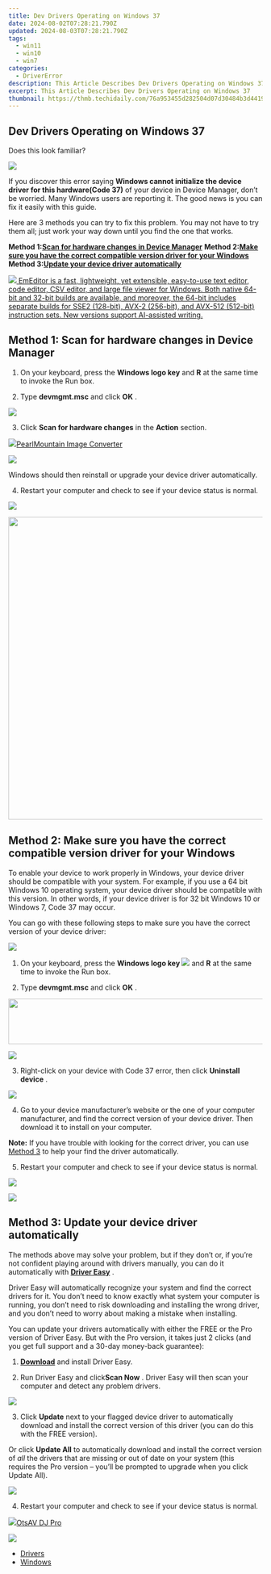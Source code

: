 ```yaml
---
title: Dev Drivers Operating on Windows 37
date: 2024-08-02T07:28:21.790Z
updated: 2024-08-03T07:28:21.790Z
tags:
  - win11
  - win10
  - win7
categories:
  - DriverError
description: This Article Describes Dev Drivers Operating on Windows 37
excerpt: This Article Describes Dev Drivers Operating on Windows 37
thumbnail: https://thmb.techidaily.com/76a953455d282504d07d30484b3d441976cd7c068fdbe75a38577d96433ea41b.jpg
---
```


## Dev Drivers Operating on Windows 37

Does this look familiar?

![](https://images.drivereasy.com/wp-content/uploads/2017/10/img_59dd7601999ac.png)

 If you discover this error saying   **Windows cannot initialize the device driver for this hardware(Code 37)**  of your device in Device Manager, don’t be worried. Many Windows users are reporting it. The good news is you can fix it easily with this guide.

 Here are 3 methods you can try to fix this problem. You may not have to try them all; just work your way down until you find the one that works.

 **Method 1:[Scan for hardware changes in Device Manager](https://tokenmetrics.sjv.io/jrkzxp)**
 **Method 2:[Make sure you have the correct compatible version driver for your Windows](https://pish-posh-baby.sjv.io/g1jg15)**
 **Method 3:[Update your device driver automatically](https://eimmie.pxf.io/21emk7)**

<!-- affiliate ads begin -->
<a href="https://shop.emeditor.com/order/checkout.php?PRODS=4610657&QTY=1&AFFILIATE=108875&CART=1"><img src="https://www.emeditor.com/wp-content/uploads/2024/06/emeditor_chat_ai.png" border="0">
EmEditor is a fast, lightweight, yet extensible, easy-to-use text editor, code editor, CSV editor, and large file viewer for Windows. Both native 64-bit and 32-bit builds are available, and moreover, the 64-bit includes separate builds for SSE2 (128-bit), AVX-2 (256-bit), and AVX-512 (512-bit) instruction sets. New versions support AI-assisted writing.</a>
<!-- affiliate ads end -->
## Method 1: Scan for hardware changes in Device Manager

 1) On your keyboard, press the **Windows logo key**  and **R**  at the same time to invoke the Run box.

 2) Type **devmgmt.msc**  and click **OK** .

![](https://images.drivereasy.com/wp-content/uploads/2017/10/img_59dd7944d99b1.png)

 3) Click **Scan for hardware changes**  in the **Action**  section.

<!-- affiliate ads begin -->
<a href="https://secure.2checkout.com/order/checkout.php?PRODS=4550420&QTY=1&AFFILIATE=108875&CART=1"><img src="https://www.pearlmountainsoft.com/n_img/product/pic/f_02.jpg" border="0">PearlMountain Image Converter</a>
<!-- affiliate ads end -->
![](https://images.drivereasy.com/wp-content/uploads/2017/10/img_59dd7d26dfe1b.jpg)

 Windows should then reinstall or upgrade your device driver automatically.

 4) Restart your computer and check to see if your device status is normal.

![](https://images.drivereasy.com/wp-content/uploads/2017/10/img_59dd7a148fc6e.png)

<!-- affiliate ads begin -->
<a href="https://appsumo.8odi.net/c/5597632/2075461/7443" target="_top" id="2075461"><img src="//a.impactradius-go.com/display-ad/7443-2075461" border="0" alt="" width="1200" height="600"/></a><img height="0" width="0" src="https://appsumo.8odi.net/i/5597632/2075461/7443" style="position:absolute;visibility:hidden;" border="0" />
<!-- affiliate ads end -->
## Method 2: Make sure you have the correct compatible version driver for your Windows

 To enable your device to work properly in Windows, your device driver should be compatible with your system. For example, if you use a 64 bit Windows 10 operating system, your device driver should be compatible with this version. In other words, if your device driver is for 32 bit Windows 10 or Windows 7, Code 37 may occur.

 You can go with these following steps to make sure you have the correct version of your device driver:

<!-- affiliate ads begin -->
<a href="https://shop.incomedia.eu/order/checkout.php?PRODS=14095146&QTY=1&AFFILIATE=108875&CART=1"><img src="https://secure.2checkout.com/images/merchant/8b6cc3ee5ec407721ce3bf5ff4c0f56b/PRO_BUY_728x90-EN.jpg" border="0"></a>
<!-- affiliate ads end -->
 1) On your keyboard, press the   **Windows logo key ![](https://images.drivereasy.com/wp-content/uploads/2017/10/win-key.png)**  and **R**  at the same time to invoke the Run box.

 2) Type **devmgmt.msc**  and click **OK** .

<!-- affiliate ads begin -->
<a href="https://vapordna.pxf.io/c/5597632/1494880/17238" target="_top" id="1494880"><img src="//a.impactradius-go.com/display-ad/17238-1494880" border="0" alt="" width="728" height="90"/></a><img height="0" width="0" src="https://imp.pxf.io/i/5597632/1494880/17238" style="position:absolute;visibility:hidden;" border="0" />
<!-- affiliate ads end -->
![](https://images.drivereasy.com/wp-content/uploads/2017/10/img_59dd7944d99b1.png)

 3) Right-click on your device with Code 37 error, then click **Uninstall device** .

![](https://images.drivereasy.com/wp-content/uploads/2017/10/img_59dd7d576b30e.png)

 4) Go to your device manufacturer’s website or the one of your computer manufacturer, and find the correct version of your device driver. Then download it to install on your computer.

**Note:**  If you have trouble with looking for the correct driver, you can use [Method 3](https://printrendy.pxf.io/xyboy5) to help your find the driver automatically.

 5) Restart your computer and check to see if your device status is normal.

![](https://images.drivereasy.com/wp-content/uploads/2017/10/img_59dd7a148fc6e.png)

<!-- affiliate ads begin -->
<a href="https://secure.2checkout.com/order/checkout.php?PRODS=19080710&QTY=1&AFFILIATE=108875&CART=1"><img src="https://smart-seo-tool.com/images/SmartSEOAuditorBox.png" border="0"></a>
<!-- affiliate ads end -->
## Method 3: Update your device driver automatically

 The methods above may solve your problem, but if they don’t or, if you’re not confident playing around with drivers manually, you can do it automatically with **[Driver Easy](https://tools.techidaily.com/drivereasy/download/)** .

 Driver Easy will automatically recognize your system and find the correct drivers for it. You don’t need to know exactly what system your computer is running, you don’t need to risk downloading and installing the wrong driver, and you don’t need to worry about making a mistake when installing.

 You can update your drivers automatically with either the FREE or the Pro version of Driver Easy. But with the Pro version, it takes just 2 clicks (and you get full support and a 30-day money-back guarantee):

 1) **[Download](https://tools.techidaily.com/drivereasy/download/)**   and install Driver Easy.

 2) Run Driver Easy and click**Scan Now** . Driver Easy will then scan your computer and detect any problem drivers.

![](https://images.drivereasy.com/wp-content/uploads/2017/03/Driver-Easy-Scan-Needed.jpg)

3) Click **Update**  next to your flagged device driver to automatically download and install the correct version of this driver (you can do this with the FREE version).

Or click **Update All**  to automatically download and install the correct version of _all_  the drivers that are missing or out of date on your system (this requires the Pro version – you’ll be prompted to upgrade when you click Update All).

![](https://images.drivereasy.com/wp-content/uploads/2017/03/Driver-Easy-Update-All.jpg)

 4) Restart your computer and check to see if your device status is normal.

<!-- affiliate ads begin -->
<a href="https://otszone.ots7.com/order/checkout.php?PRODS=4713321&QTY=1&AFFILIATE=108875&CART=1"><img src="https://green.ots7.com/screenshots/OtsAV/OtsAVDJ1.90-300x188.jpg" border="0">OtsAV DJ Pro</a>
<!-- affiliate ads end -->
![](https://images.drivereasy.com/wp-content/uploads/2017/10/img_59dd7a148fc6e.png)

* [Drivers](https://tools.techidaily.com/drivereasy/download/)
* [Windows](https://tools.techidaily.com/drivereasy/download/)

<ins class="adsbygoogle"
     style="display:block"
     data-ad-format="autorelaxed"
     data-ad-client="ca-pub-7571918770474297"
     data-ad-slot="1223367746"></ins>



<ins class="adsbygoogle"
     style="display:block"
     data-ad-client="ca-pub-7571918770474297"
     data-ad-slot="8358498916"
     data-ad-format="auto"
     data-full-width-responsive="true"></ins>


